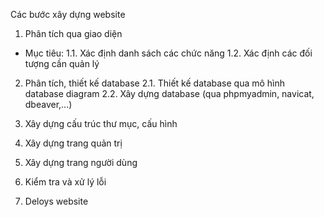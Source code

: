 Các bước xây dựng website

1. Phân tích qua giao diện

- Mục tiêu:
  1.1. Xác định danh sách các chức năng
  1.2. Xác định các đối tượng cần quản lý

2. Phân tích, thiết kế database
   2.1. Thiết kế database qua mô hình database diagram
   2.2. Xây dựng database (qua phpmyadmin, navicat, dbeaver,...)

3. Xây dựng cấu trúc thư mục, cấu hình

4. Xây dựng trang quản trị
5. Xây dựng trang người dùng
6. Kiểm tra và xử lý lỗi
7. Deloys website
